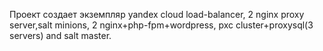 Проект создает экземпляр yandex cloud load-balancer, 2 nginx proxy server,salt minions, 2 nginx+php-fpm+wordpress, pxc cluster+proxysql(3 servers) and salt master.
